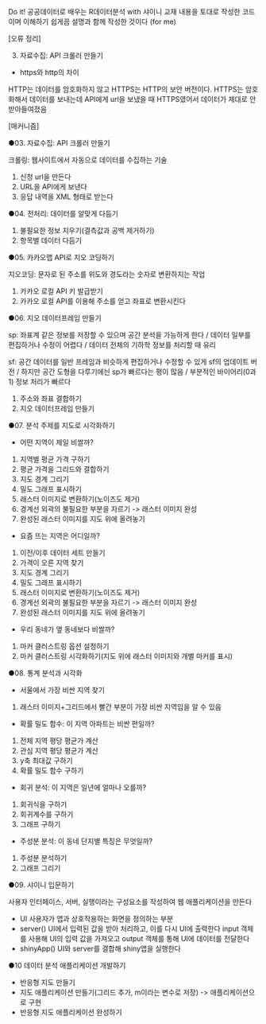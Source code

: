 Do it! 공공데이터로 배우는 R데이터분석 with 샤이니 교재 내용을 토대로 작성한 코드이며 이해하기 쉽게끔 설명과 함께 작성한 것이다 (for me)


[오류 정리]

03. 자료수집: API 크롤러 만들기
- https와 http의 차이

HTTP는 데이터를 암호화하지 않고 HTTPS는 HTTP의 보안 버전이다.
HTTPS는 암호화해서 데이터를 보내는데 API에게 url을 보냈을 때 HTTPS였어서 데이터가 제대로 안받아들여졌음



[매커니즘]

●03. 자료수집: API 크롤러 만들기

크롤링: 웹사이트에서 자동으로 데이터를 수집하는 기술
 1. 신청 url을 만든다
 2. URL을 API에게 보낸다
 3. 응답 내역을 XML 형태로 받는다


●04. 전처리: 데이터를 알맞게 다듬기
 1. 불필요한 정보 지우기(결측값과 공백 제거하기)
 2. 항목별 데이터 다듬기


●05. 카카오맵 API로 지오 코딩하기

지오코딩: 문자로 된 주소를 위도와 경도라는 숫자로 변환하지는 작업
 1. 카카오 로컬 API 키 발급받기
 2. 카카오 로컬 API를 이용해 주소를 얻고 좌표로 변환시킨다


●06. 지오 데이터프레임 만들기

sp: 좌표계 같은 정보를 저장할 수 있으며 공간 분석을 가능하게 한다 / 데이터 일부를 편집하거나 수정이 어렵다 / 데이터 전체의 기하학 정보를 처리할 때 유리

sf: 공간 데이터를 일반 프레임과 비슷하게 편집하거나 수정할 수 있게 sf의 업데이트 버전 / 하지만 공간 도형을 다루기에늰 sp가 빠르다는 평이 많음 / 부분적인 바이어리(0과 1) 정보 처리가 빠르다
 1. 주소와 좌표 결합하기
 2. 지오 데이터프레임 만들기

●07. 분석 주제를 지도로 시각화하기
- 어떤 지역이 제일 비쌀까?
 1. 지역별 평균 가격 구하기
 2. 평균 가격을 그리드와 결합하기
 3. 지도 경계 그리기
 4. 밀도 그래프 표시하기
 5. 래스터 이미지로 변환하기(노이즈도 제거)
 6. 경계선 외곽의 불필요한 부분을 자르기 -> 래스터 이미지 완성
 7. 완성된 래스터 이미지를 지도 위에 올려놓기

- 요즘 뜨는 지역은 어디일까?
 1. 이전/이후 데이터 세트 만들기
 2. 가격이 오른 지역 찾기
 3. 지도 경계 그리기
 4. 밀도 그래프 표시하기
 5. 래스터 이미지로 변환하기(노이즈도 제거)
 6. 경계선 외곽의 불필요한 부분을 자르기 -> 래스터 이미지 완성
 7. 완성된 래스터 이미지를 지도 위에 올려놓기

- 우리 동네가 옆 동네보다 비쌀까?
 1. 마커 클러스트링 옵션 설정하기
 2. 마커 클러스트링 시각화하기(지도 위에 래스터 이미지와 개별 마커를 표시)

●08. 통계 분석과 시각화
- 서울에서 가장 비싼 지역 찾기
 1. 래스터 이미지+그리드에서 빨간 부분이 가장 비싼 지역임을 알 수 있음

- 확률 밀도 함수: 이 지역 아파트는 비싼 편일까?
 1. 전체 지역 평당 평균가 계산
 2. 관심 지역 평당 평균가 계산
 3. y축 최대값 구하기
 4. 확률 밀도 함수 구하기

- 회귀 분석: 이 지역은 일년에 얼마나 오를까?
 1. 회귀식을 구하기
 2. 회귀계수를 구하기
 3. 그래프 구하기

- 주성분 분석: 이 동네 단지별 특징은 무엇일까?
 1. 주성분 분석하기
 2. 그래프 그리기

●09. 샤이니 입문하기

사용자 인터페이스, 서버, 실행이라는 구성요소를 작성하여 웹 애플리케이션을 만든다

- UI
  사용자가 앱과 상호작용하는 화면을 정의하는 부분
- server()
  UI에서 입력된 값을 받아 처리하고, 이를 다시 UI에 출력한다
  input 객체를 사용해 UI의 입력 값을 가져오고 output 객체를 통해 UI에 데이터를 전달한다
- shinyApp()
  UI와 server를 결합해 shiny앱을 실행한다

●10 데이터 분석 애플리케이션 개발하기
- 반응형 지도 만들기
- 지도 애플리케이션 만들기(그리드 추가, m이라는 변수로 저장) -> 애플리케이션으로 구현
- 반응형 지도 애플리케이션 완성하기
